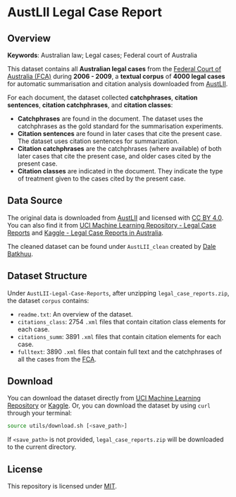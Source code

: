 # AustLII Legal Case Report

## Overview

**Keywords**: Australian law; Legal cases; Federal court of Australia

This dataset contains all **Australian legal cases** from the [Federal Court of Australia (FCA)](https://www.fedcourt.gov.au) during **2006 - 2009**, a **textual corpus** of **4000 legal cases** for automatic summarisation and citation analysis downloaded from [AustLII](https://www.austlii.edu.au/).

For each document, the dataset collected **catchphrases**, **citation sentences**, **citation catchphrases**, and **citation classes**:

- **Catchphrases** are found in the document. The dataset uses the catchphrases as the gold standard for the summarisation experiments.
- **Citation sentences** are found in later cases that cite the present case. The dataset uses citation sentences for summarization. 
- **Citation catchphrases** are the catchphrases (where available) of both later cases that cite the present case, and older cases cited by the present case.
- **Citation classes** are indicated in the document. They indicate the type of treatment given to the cases cited by the present case.


## Data Source

The original data is downloaded from [AustLII](https://www.austlii.edu.au/) and licensed with [CC BY 4.0](https://creativecommons.org/licenses/by/4.0/deed.en). You can also find it from [UCI Machine Learning Repository - Legal Case Reports](https://archive.ics.uci.edu/dataset/239/legal+case+reports) and [Kaggle - Legal Case Reports in Australia](https://www.kaggle.com/datasets/thedevastator/legal-case-reports-in-australia-2006-2009?select=06_1041.xml).

The cleaned dataset can be found under `AustLII_clean` created by [Dale Batkhuu](https://github.com/Gundalai-Batkhuu).

## Dataset Structure

Under `AustLII-Legal-Case-Reports`, after unzipping `legal_case_reports.zip`, the dataset  `corpus` contains:
- `readme.txt`: An overview of the dataset.
- `citations_class`: 2754 `.xml` files that contain citation class elements for each case.
- `citations_summ`: 3891 `.xml` files that contain citation elements for each case.
- `fulltext`: 3890 `.xml` files that contain full text and the catchphrases of all the cases from the [FCA](https://www.fedcourt.gov.au).


## Download

You can download the dataset directly from [UCI Machine Learning Repository](https://archive.ics.uci.edu/ml/datasets/Legal+Case+Reports) or [Kaggle](https://www.kaggle.com/datasets/thedevastator/legal-case-reports-in-australia-2006-2009?select=06_1041.xml). Or, you can download the dataset by using `curl` through your terminal:
```sh
source utils/download.sh [<save_path>]
```
If `<save_path>` is not provided, `legal_case_reports.zip` will be downloaded to the current directory.


## License

This repository is licensed under [MIT](https://opensource.org/license/mit).